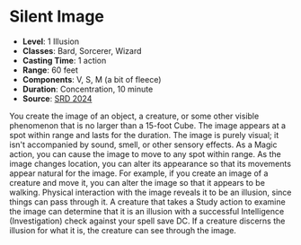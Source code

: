 # Silent Image

- **Level**: 1 Illusion
- **Classes**: Bard, Sorcerer, Wizard
- **Casting Time**: 1 action
- **Range**: 60 feet
- **Components**: V, S, M (a bit of fleece)
- **Duration**: Concentration, 10 minute
- **Source**: [SRD 2024](../../../srds/SRD_2024.pdf)

You create the image of an object, a creature, or some other visible phenomenon that is no larger than a 15-foot Cube. The image appears at a spot within range and lasts for the duration. The image is purely visual; it isn't accompanied by sound, smell, or other sensory effects. As a Magic action, you can cause the image to move to any spot within range. As the image changes location, you can alter its appearance so that its movements appear natural for the image. For example, if you create an image of a creature and move it, you can alter the image so that it appears to be walking. Physical interaction with the image reveals it to be an illusion, since things can pass through it. A creature that takes a Study action to examine the image can determine that it is an illusion with a successful Intelligence (Investigation) check against your spell save DC. If a creature discerns the illusion for what it is, the creature can see through the image.

